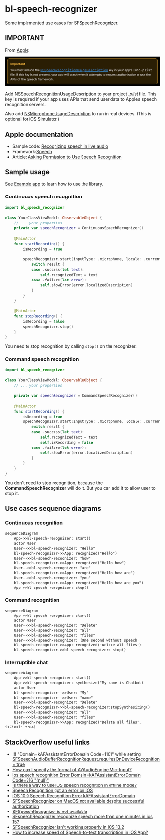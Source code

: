 # bl-speech-recognizer

Some implemented use cases for SFSpeechRecognizer. 

## IMPORTANT

From [Apple](https://developer.apple.com/documentation/speech/asking-permission-to-use-speech-recognition):

![Apple important for speech recognition](doc/apple-important-speech-recognition.png)

Add [NSSpeechRecognitionUsageDescription](https://developer.apple.com/documentation/BundleResources/Information-Property-List/NSSpeechRecognitionUsageDescription) to your project _.plist_ file. This key is required if your app uses APIs that send user data to Apple’s speech recognition servers.

Also add [NSMicrophoneUsageDescription](https://developer.apple.com/documentation/BundleResources/Information-Property-List/NSMicrophoneUsageDescription) to run in real devices. (This is optional for iOS Simulator.)

## Apple documentation

- Sample code: [Recognizing speech in live audio](https://developer.apple.com/documentation/speech/recognizing-speech-in-live-audio)
- Framework:[Speech](https://developer.apple.com/documentation/speech)
- Article: [Asking Permission to Use Speech Recognition](https://developer.apple.com/documentation/speech/asking-permission-to-use-speech-recognition)

## Sample usage

See [Example app](./examples) to learn how to use the library.

### Continouos speech recognition

```swift
import bl_speech_recognizer

class YourClassViewModel: ObservableObject { 
    // ... your properties
    private var speechRecognizer = ContinuousSpeechRecognizer()
    
    @MainActor
    func startRecording() {
        isRecording = true
    
        speechRecognizer.start(inputType: .microphone, locale: .current) { result in
            switch result {
            case .success(let text):
                self.recognizedText = text
            case .failure(let error):
                self.showError(error.localizedDescription)
            }
        }
    }

    @MainActor
    func stopRecording() {
        isRecording = false
        speechRecognizer.stop()
    }
}
```

You need to stop recognition by calling `stop()` on the recognizer.

### Command speech recognition

```swift
import bl_speech_recognizer

class YourClassViewModel: ObservableObject { 
    // ... your properties

    private var speechRecognizer = CommandSpeechRecognizer()

    @MainActor
    func startRecording() {
        isRecording = true
        speechRecognizer.start(inputType: .microphone, locale: .current) { result in
            switch result {
            case .success(let text):
                self.recognizedText = text
                self.isRecording = false
            case .failure(let error):
                self.showError(error.localizedDescription)
            }
        }
    }
}
```

You don't need to stop recognition, because the **CommandSpeechRecognizer** will do it. But you can add it to allow user to stop it.

## Use cases sequence diagrams

### Continuous recognition

```mermaid
sequenceDiagram
    App->>bl-speech-recognizer: start()
    actor User
    User-->>bl-speech-recognizer: "Hello"
    bl-speech-recognizer->>App: recognized("Hello")
    User-->>bl-speech-recognizer: "how"
    bl-speech-recognizer->>App: recognized("Hello how")
    User-->>bl-speech-recognizer: "are"
    bl-speech-recognizer->>App: recognized("Hello how are")
    User-->>bl-speech-recognizer: "you"
    bl-speech-recognizer->>App: recognized("Hello how are you")
    App->>bl-speech-recognizer: stop()
```

### Command recognition

```mermaid
sequenceDiagram
    App->>bl-speech-recognizer: start()
    actor User
    User-->>bl-speech-recognizer: "Delete"
    User-->>bl-speech-recognizer: "all"
    User-->>bl-speech-recognizer: "files"
    User-->>bl-speech-recognizer: (One second without speech)
    bl-speech-recognizer->>App: recognized("Delete all files")
    bl-speech-recognizer->>bl-speech-recognizer: stop()
```

### Interruptible chat

```mermaid
sequenceDiagram
    App->>bl-speech-recognizer: start()
    App->>bl-speech-recognizer: synthesize("My name is Chatbot)
    actor User
    bl-speech-recognizer-->>User: "My"
    bl-speech-recognizer-->>User: "name"
    User-->>bl-speech-recognizer: "Delete"
    bl-speech-recognizer->>bl-speech-recognizer:stopSynthesizing()
    User-->>bl-speech-recognizer: "all"
    User-->>bl-speech-recognizer: "files"
    bl-speech-recognizer->>App: recognized("Delete all files", isFinal: true)
```

## StackOverflow useful links

- !!! ["Domain=kAFAssistantErrorDomain Code=1101" while setting SFSpeechAudioBufferRecognitionRequest.requiresOnDeviceRecognition = true](https://stackoverflow.com/questions/75511637/receiving-error-domain-kafassistanterrordomain-code-1101-while-setting-sfspeec)
- [How can I specify the format of AVAudioEngine Mic-Input?](https://stackoverflow.com/questions/33484140/how-can-i-specify-the-format-of-avaudioengine-mic-input)
- [ios speech recognition Error Domain=kAFAssistantErrorDomain Code=216 "(null)"](https://stackoverflow.com/questions/44767316/ios-speech-recognition-error-domain-kafassistanterrordomain-code-216-null)
- [Is there a way to use iOS speech recognition in offline mode?](https://stackoverflow.com/questions/42900254/is-there-a-way-to-use-ios-speech-recognition-in-offline-mode)
- [Speech Recognition got an error on iOS](https://stackoverflow.com/questions/39927727/speech-recognition-got-an-error-on-ios)
- [iOS 10.0 Speech Recognition Error kAFAssistantErrorDomain](https://stackoverflow.com/questions/37805891/ios-10-0-speech-recognition-error-kafassistanterrordomain)
- [SFSpeechRecognizer on MacOS not available despite successful authorization](https://stackoverflow.com/questions/59920660/sfspeechrecognizer-on-macos-not-available-despite-successful-authorization/76836073#76836073)
- [SFSpeechRecognizer is not available](https://stackoverflow.com/questions/39741938/sfspeechrecognizer-is-not-available)
- [SFspeechRecognizer recognize speech more than one minutes in ios 15?](https://stackoverflow.com/questions/72306390/sfspeechrecognizer-recognize-speech-more-than-one-minutes-in-ios-15)
- [SFSpeechRecognizer isn't working properly in IOS 13.2](https://stackoverflow.com/questions/58673072/sfspeechrecognizer-isnt-working-properly-in-ios-13-2)
- [How to increase speed of Speech-to-text transcription in iOS App?](https://stackoverflow.com/questions/71767687/how-to-increase-speed-of-speech-to-text-transcription-in-ios-app)
